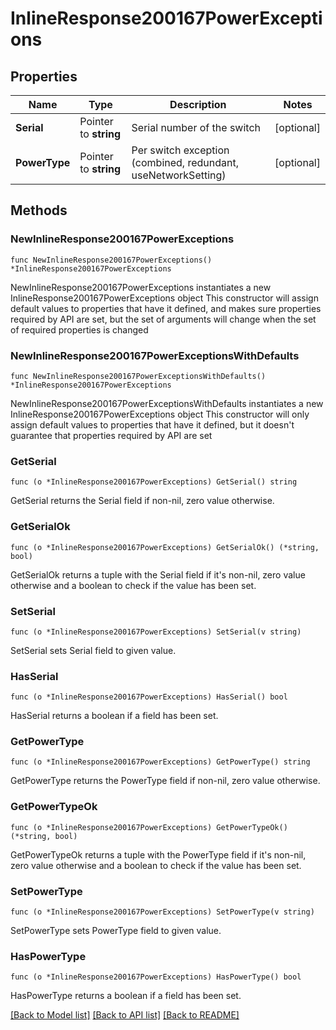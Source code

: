 # InlineResponse200167PowerExceptions

## Properties

Name | Type | Description | Notes
------------ | ------------- | ------------- | -------------
**Serial** | Pointer to **string** | Serial number of the switch | [optional] 
**PowerType** | Pointer to **string** | Per switch exception (combined, redundant, useNetworkSetting) | [optional] 

## Methods

### NewInlineResponse200167PowerExceptions

`func NewInlineResponse200167PowerExceptions() *InlineResponse200167PowerExceptions`

NewInlineResponse200167PowerExceptions instantiates a new InlineResponse200167PowerExceptions object
This constructor will assign default values to properties that have it defined,
and makes sure properties required by API are set, but the set of arguments
will change when the set of required properties is changed

### NewInlineResponse200167PowerExceptionsWithDefaults

`func NewInlineResponse200167PowerExceptionsWithDefaults() *InlineResponse200167PowerExceptions`

NewInlineResponse200167PowerExceptionsWithDefaults instantiates a new InlineResponse200167PowerExceptions object
This constructor will only assign default values to properties that have it defined,
but it doesn't guarantee that properties required by API are set

### GetSerial

`func (o *InlineResponse200167PowerExceptions) GetSerial() string`

GetSerial returns the Serial field if non-nil, zero value otherwise.

### GetSerialOk

`func (o *InlineResponse200167PowerExceptions) GetSerialOk() (*string, bool)`

GetSerialOk returns a tuple with the Serial field if it's non-nil, zero value otherwise
and a boolean to check if the value has been set.

### SetSerial

`func (o *InlineResponse200167PowerExceptions) SetSerial(v string)`

SetSerial sets Serial field to given value.

### HasSerial

`func (o *InlineResponse200167PowerExceptions) HasSerial() bool`

HasSerial returns a boolean if a field has been set.

### GetPowerType

`func (o *InlineResponse200167PowerExceptions) GetPowerType() string`

GetPowerType returns the PowerType field if non-nil, zero value otherwise.

### GetPowerTypeOk

`func (o *InlineResponse200167PowerExceptions) GetPowerTypeOk() (*string, bool)`

GetPowerTypeOk returns a tuple with the PowerType field if it's non-nil, zero value otherwise
and a boolean to check if the value has been set.

### SetPowerType

`func (o *InlineResponse200167PowerExceptions) SetPowerType(v string)`

SetPowerType sets PowerType field to given value.

### HasPowerType

`func (o *InlineResponse200167PowerExceptions) HasPowerType() bool`

HasPowerType returns a boolean if a field has been set.


[[Back to Model list]](../README.md#documentation-for-models) [[Back to API list]](../README.md#documentation-for-api-endpoints) [[Back to README]](../README.md)


